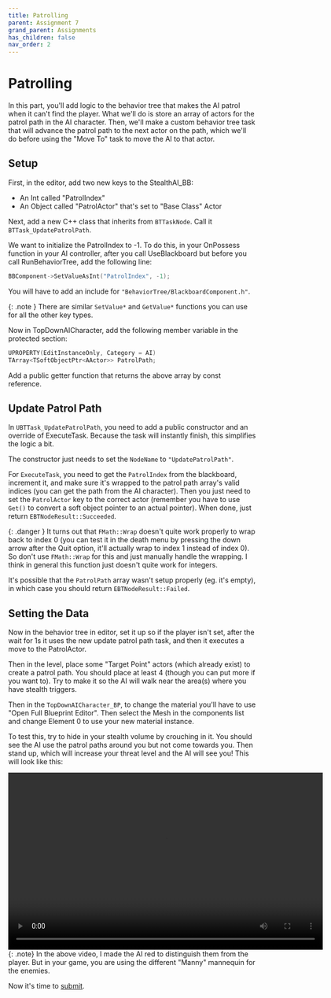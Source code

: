 ```yaml
---
title: Patrolling
parent: Assignment 7
grand_parent: Assignments
has_children: false
nav_order: 2
---
```


# Patrolling

In this part, you'll add logic to the behavior tree that makes the AI patrol when it can't find the player. What we'll do is store an array of actors for the patrol path in the AI character. Then, we'll make a custom behavior tree task that will advance the patrol path to the next actor on the path, which we'll do before using the "Move To" task to move the AI to that actor.

## Setup

First, in the editor, add two new keys to the StealthAI_BB:

- An Int called "PatrolIndex"
- An Object called "PatrolActor" that's set to "Base Class" Actor

Next, add a new C++ class that inherits from `BTTaskNode`. Call it `BTTask_UpdatePatrolPath`.

We want to initialize the PatrolIndex to -1. To do this, in your OnPossess function in your AI controller, after you call UseBlackboard but before you call RunBehaviorTree, add the following line:

```c++
BBComponent->SetValueAsInt("PatrolIndex", -1);
```

You will have to add an include for `"BehaviorTree/BlackboardComponent.h"`.

{: .note }
There are similar `SetValue*` and `GetValue*` functions you can use for all the other key types.

Now in TopDownAICharacter, add the following member variable in the protected section:

```c++
UPROPERTY(EditInstanceOnly, Category = AI)
TArray<TSoftObjectPtr<AActor>> PatrolPath;
```

Add a public getter function that returns the above array by const reference.

## Update Patrol Path

In `UBTTask_UpdatePatrolPath`, you need to add a public constructor and an override of ExecuteTask. Because the task will instantly finish, this simplifies the logic a bit.

The constructor just needs to set the `NodeName` to `"UpdatePatrolPath"`.

For `ExecuteTask`, you need to get the `PatrolIndex` from the blackboard, increment it, and make sure it's wrapped to the patrol path array's valid indices (you can get the path from the AI character). Then you just need to set the `PatrolActor` key to the correct actor (remember you have to use `Get()` to convert a soft object pointer to an actual pointer). When done, just return `EBTNodeResult::Succeeded`.

{: .danger }
It turns out that `FMath::Wrap` doesn't quite work properly to wrap back to index 0 (you can test it in the death menu by pressing the down arrow after the Quit option, it'll actually wrap to index 1 instead of index 0). So don't use `FMath::Wrap` for this and just manually handle the wrapping. I think in general this function just doesn't quite work for integers.

It's possible that the `PatrolPath` array wasn't setup properly (eg. it's empty), in which case you should return `EBTNodeResult::Failed`.

## Setting the Data

Now in the behavior tree in editor, set it up so if the player isn't set, after the wait for 1s it uses the new update patrol path task, and then it executes a move to the PatrolActor.

Then in the level, place some "Target Point" actors (which already exist) to create a patrol path. You should place at least 4 (though you can put more if you want to). Try to make it so the AI will walk near the area(s) where you have stealth triggers.

Then in the `TopDownAICharacter_BP`, to change the material you'll have to use "Open Full Blueprint Editor". Then select the Mesh in the components list and change Element 0 to use your new material instance.

To test this, try to hide in your stealth volume by crouching in it. You should see the AI use the patrol paths around you but not come towards you. Then stand up, which will increase your threat level and the AI will see you! This will look like this:

<video style="display:block; margin: 0 auto;" width="640" height="360" controls>
  <source src="assets/07-02.mp4" type="video/mp4">
</video>
{: .note}
In the above video, I made the AI red to distinguish them from the player. But in your game, you are using the different "Manny" mannequin for the enemies.

Now it's time to [submit](07-04.html).
